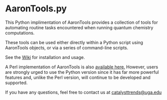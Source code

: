 # AaronTools.py
This Python implimentation of AaronTools provides a collection of tools for automating routine tasks encountered when running quantum chemistry computations.

These tools can be used either directly within a Python script using AaronTools objects, or via a series of command-line scripts. 

See the <a href="https://github.com/QChASM/AaronTools.py/wiki">Wiki</a> for installation and usage.

A Perl implementation of AaronTools is also <a href="https://github.com/QChASM/AaronTools">available here.</a>
However, users are strongly urged to use the Python version since it has far more powerful features and, unlike the Perl version, will continue to be developed and supported.

If you have any questions, feel free to contact us at catalysttrends@uga.edu
